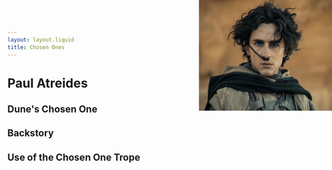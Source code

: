 ```yaml
---
layout: layout.liquid
title: Chosen Ones
---
```

<img src="/images/paul.jpg" alt="Description" height="250" width=" 300" style="position: absolute; right: 0; top: 0;"></img>

# **Paul Atreides** #
## Dune's Chosen One ##

## Backstory ##

## Use of the Chosen One Trope ##
